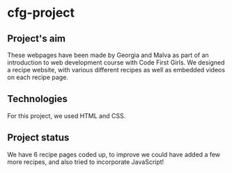 # cfg-project

## Project's aim
These webpages have been made by Georgia and Malva as part of an introduction to web development course with Code First Girls.
We designed a recipe website, with various different recipes as well as embedded videos on each recipe page.

## Technologies
For this project, we used HTML and CSS.

## Project status 
We have 6 recipe pages coded up, to improve we could have added a few more recipes, and also tried to incorporate JavaScript!


